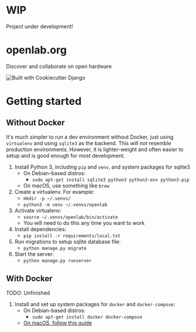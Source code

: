 # WIP

Project under development!

# openlab.org

Discover and collaborate on open hardware

![Built with Cookiecutter Django](https://img.shields.io/badge/built%20with-Cookiecutter%20Django-ff69b4.svg)

# Getting started

## Without Docker

It's much simpler to run a dev environment without Docker, just using
`virtualenv` and using `sqlite3` as the backend. This *will not* resemble
production environments. However, it is lighter-weight and often easier to
setup and is good enough for most development.

1. Install Python 3, including `pip` and `venv`, and system packages for sqlite3
    * On Debian-based distros:
        * `sudo apt-get install sqlite3 python3 python3-env python3-pip`
    * On macOS, use something like `brew`
2. Create a virtualenv. For example:
    * `mkdir -p ~/.venvs/`
    * `python3 -m venv ~/.venvs/openlab`
3. Activate virtualenv:
    * `source ~/.venvs/openlab/bin/activate`
    * You will need to do this any time you want to work
4. Install dependencies:
    * `pip install -r requirements/local.txt`
5. Run migrations to setup sqlite database file:
    * `python manage.py migrate`
6. Start the server:
    * `python manage.py runserver`

## With Docker

TODO: Unfinished

1. Install and set up system packages for `docker` and `docker-compose`:
    * On Debian-based distros:
        * `sudo apt-get install docker docker-compose`
    * [On macOS, follow this guide](https://docs.docker.com/docker-for-mac/)

